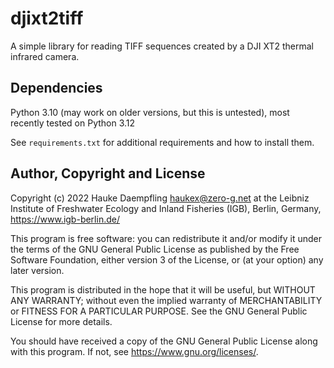 djixt2tiff
==========

A simple library for reading TIFF sequences created by a DJI XT2 thermal
infrared camera.

Dependencies
------------

Python 3.10 (may work on older versions, but this is untested),
most recently tested on Python 3.12

See `requirements.txt` for additional requirements and how to install them.

Author, Copyright and License
-----------------------------

Copyright (c) 2022 Hauke Daempfling <haukex@zero-g.net>
at the Leibniz Institute of Freshwater Ecology and Inland Fisheries (IGB),
Berlin, Germany, <https://www.igb-berlin.de/>

This program is free software: you can redistribute it and/or modify
it under the terms of the GNU General Public License as published by
the Free Software Foundation, either version 3 of the License, or
(at your option) any later version.

This program is distributed in the hope that it will be useful,
but WITHOUT ANY WARRANTY; without even the implied warranty of
MERCHANTABILITY or FITNESS FOR A PARTICULAR PURPOSE. See the
GNU General Public License for more details.

You should have received a copy of the GNU General Public License
along with this program. If not, see <https://www.gnu.org/licenses/>.
